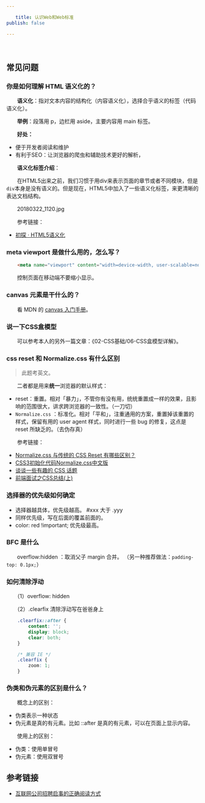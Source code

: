 ```yaml
---

　　title: 认识Web和Web标准
publish: false

---
```


　　<ArticleTopAd></ArticleTopAd>

## 常见问题

### 你是如何理解 HTML 语义化的？

　　**语义化**：指对文本内容的结构化（内容语义化），选择合乎语义的标签（代码语义化）。

　　**举例**：段落用 p，边栏用 aside，主要内容用 main 标签。

　　**好处：**

- 便于开发者阅读和维护
- 有利于SEO：让浏览器的爬虫和辅助技术更好的解析，

　　**语义化标签介绍**：

　　在HTML5出来之前，我们习惯于用div来表示页面的章节或者不同模块，但是`div`本身是没有语义的。但是现在，HTML5中加入了一些语义化标签，来更清晰的表达文档结构。

　　20180322_1120.jpg

　　参考链接：

- [初探 · HTML5语义化](https://zhuanlan.zhihu.com/p/32570423)

### meta viewport 是做什么用的，怎么写？

```html
 	<meta name="viewport" content="width=device-width, user-scalable=no, initial-scale=1.0, maximum-scale=1.0, minimum-scale=1.0">
```

　　控制页面在移动端不要缩小显示。

### canvas 元素是干什么的？

　　看 MDN 的 [canvas 入门手册](https://developer.mozilla.org/zh-CN/docs/Web/API/Canvas_API)。

### 说一下CSS盒模型

　　可以参考本人的另外一篇文章：《02-CSS基础/06-CSS盒模型详解》。

### css reset 和 Normalize.css 有什么区别

> 此题考英文。
>

　　二者都是用来**统一**浏览器的默认样式：

- reset：重置。相对「暴力」，不管你有没有用，统统重置成一样的效果，且影响的范围很大，讲求跨浏览器的一致性。（一刀切）
- `Normalize.css` ：标准化。相对「平和」，注重通用的方案，重置掉该重置的样式，保留有用的 user agent 样式，同时进行一些 bug 的修复，这点是 reset 所缺乏的。（去伪存真）

　　参考链接：

- [Normalize.css 与传统的 CSS Reset 有哪些区别？](https://p.baidu.com/question/ab496162636234613761335c00)
- [CSS3初始化代码Normalize.css中文版](http://www.bbsxiaomi.com/html_css/html5_css3/177.html)
- [谈谈一些有趣的 CSS 话题](https://github.com/chokcoco/iCSS)
- [前端面试之CSS总结(上)](https://segmentfault.com/a/1190000006890725)

### 选择器的优先级如何确定

- 选择器越具体，优先级越高。 #xxx 大于 .yyy
- 同样优先级，写在后面的覆盖前面的。
- color: red !important; 优先级最高。

### BFC 是什么

　　overflow:hidden ：取消父子 margin 合并。 （另一种推荐做法：`padding-top: 0.1px;`）

### 如何清除浮动

　　（1）overflow: hidden

　　（2）.clearfix 清除浮动写在爸爸身上

```css
    .clearfix::after {
        content: '';
        display: block;
        clear: both;
    }

    /* 兼容 IE */
    .clearfix {
        zoom: 1;
    }
```

### 伪类和伪元素的区别是什么？

　　概念上的区别：

- 伪类表示一种状态
- 伪元素是真的有元素。比如 ::after 是真的有元素，可以在页面上显示内容。

　　使用上的区别：

- 伪类：使用单冒号
- 伪元素：使用双冒号

## 参考链接

- [互联网公司招聘启事的正确阅读方式](https://zhuanlan.zhihu.com/p/33998813)
